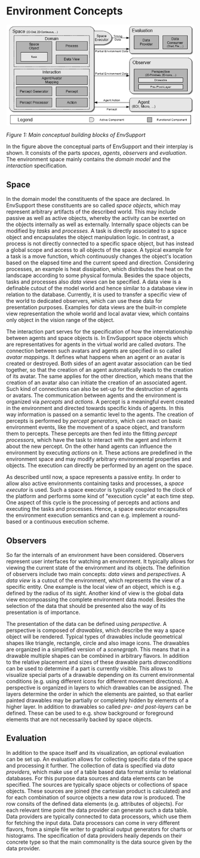 # Environment Concepts

![](envsupportconceptssmall.png)


*Figure 1: Main conceptual building blocks of EnvSupport*

In the figure above the conceptual parts of EnvSupport and their interplay is shown. It consists of the parts *spaces*, *agents*, *observers* and *evaluation*. The environment space mainly contains the *domain model* and the *interaction* specification. 


## Space

In the domain model the constituents of the space are declared. In EnvSupport these constituents are so called *space objects*, which may represent arbitrary artifacts of the described world. This may include passive as well as active objects, whereby the activity can be exerted on the objects internally as well as externally. Internally space objects can be modified by *tasks* and *processes*. A task is directly associated to a space object and encapsulates the object manipulation logic. In contrast, a process is not directly connected to a specific space object, but has instead a global scope and access to all objects of the space. A typical example for a task is a move function, which continuously changes the object's location based on the elapsed time and the current speed and direction. Considering processes, an example is heat dissipation, which distributes the heat on the landscape according to some physical formula. Besides the space objects, tasks and processes also *data views* can be specified. A data view is a definable cutout of the model world and hence similar to a database view in relation to the database. Currently, it is used to transfer a specific view of the world to dedicated observers, which can use these data for presentation purposes. Examples for data views are the built-in complete view representation the whole world and local avatar view, which contains only object in the vision range of the object.

The interaction part serves for the specification of how the interrelationship between agents and space objects is. In EnvSupport space objects which are representatives for agents in the virtual world are called *avatars*. The connection between such avatars and agents are specified in so called *avatar mappings*. It defines what happens when an agent or an avatar is created or destroyed. Both sides of an agent avatar association can be tied together, so that the creation of an agent automatically leads to the creation of its avatar. The same applies for the other direction, which means that the creation of an avatar also can initiate the creation of an associated agent. Such kind of connections can also be set-up for the destruction of agents or avatars. The communication between agents and the environment is organized via *percepts* and *actions*. A percept is a meaningful event created in the environment and directed towards specific kinds of agents. In this way information is passed on a semantic level to the agents. The creation of percepts is performed by *percept generators*, which can react on basic environment events, like the movement of a space object, and transform them to percepts. These percepts are then fed into the fitting *percept processors*, which have the task to interact with the agent and inform it about the new percept. On the other hand agents can influence the environment by executing *actions* on it. These actions are predefined in the environment space and may modify arbitrary environmental properties and objects. The execution can directly be performed by an agent on the space.


As described until now, a space represents a passive entity. In order to allow also active environments containing tasks and processes, a *space executor* is used. Such a space executor is typically coupled to the clock of the platform and performs some kind of "execution cycle" at each time step. One aspect of this cycle is the processing of percepts and actions and executing the tasks and processes. Hence, a space executor encapsultes the environment execution semantics and can e.g. implement a round-based or a continuous execution scheme. 

## Observers

So far the internals of an environment have been considered. Observers represent user interfaces for watching an environment. It typically allows for viewing the current state of the environment and its objects. The definition of observers include two main concepts: *data views* and *perspectives*. A *data view* is a cutout of the environment, which represents the view of a specific entity. One example is the local view of an object, which is e.g. defined by the radius of its sight. Another kind of view is the global data view encompoassing the complete environment data model. Besides the selection of the data that should be presented also the way of its presentation is of importance. 


The presentation of the data can be defined using *perspective*. A perspective is composed of *drawables*, which describe the way a space object will be rendered. Typical types of drawables include geometrical shapes like triangle, rectangle, circle and also image icons. The drawables are organized in a simplified version of a *scenegraph*. This means that in a drawable multiple shapes can be combined in arbitrary flavors. In addition to the relative placement and sizes of these drawable parts *drawconditions* can be used to determine if a part is currently visible. This allows to visualize special parts of a drawable depending on its current environmental conditions (e.g. using different icons for different movement directions). A perspective is organized in layers to which drawables can be assigned. The layers determine the order in which the elements are painted, so that earlier painted drawables may be partially or completely hidden by elements of a higher layer. In addition to drawables so called *pre- and post-layers* can be defined. These can be used to e.g. show background or foreground elements that are not necessarily backed by space objects.  

## Evaluation

In addition to the space itself and its visualization, an optional evaluation can be set up. An evaluation allows for collecting specific data of the space and processing it further. The collection of data is specified via *data providers*, which make use of a table based data format similar to relational databases. For this purpose data sources and data elements can be specified. The sources are typically space objects or collections of space objects. These sources are joined (the cartesian product is calculated) and for each combination of source objects a new data row is produced. The row consits of the defined data elements (e.g. attributes of objects). For each relevant time point the data provider can generate such a data table. Data providers are typically connected to data processors, which use them for fetching the input data. Data processors can come in very different flavors, from a simple file writer to graphical output generators for charts or histograms. The specification of data providers heaily depends on their concrete type so that the main commonality is the data source given by the data provider. 

